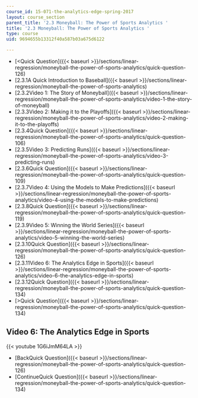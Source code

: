 ```yaml
---
course_id: 15-071-the-analytics-edge-spring-2017
layout: course_section
parent_title: '2.3 Moneyball: The Power of Sports Analytics '
title: '2.3 Moneyball: The Power of Sports Analytics '
type: course
uid: 9694655b13312f40a587b03a675d6122

---
```


*   [<Quick Question]({{< baseurl >}}/sections/linear-regression/moneyball-the-power-of-sports-analytics/quick-question-126)
*   [2.3.1A Quick Introduction to Baseball]({{< baseurl >}}/sections/linear-regression/moneyball-the-power-of-sports-analytics)
*   [2.3.2Video 1: The Story of Moneyball]({{< baseurl >}}/sections/linear-regression/moneyball-the-power-of-sports-analytics/video-1-the-story-of-moneyball)
*   [2.3.3Video 2: Making it to the Playoffs]({{< baseurl >}}/sections/linear-regression/moneyball-the-power-of-sports-analytics/video-2-making-it-to-the-playoffs)
*   [2.3.4Quick Question]({{< baseurl >}}/sections/linear-regression/moneyball-the-power-of-sports-analytics/quick-question-106)
*   [2.3.5Video 3: Predicting Runs]({{< baseurl >}}/sections/linear-regression/moneyball-the-power-of-sports-analytics/video-3-predicting-runs)
*   [2.3.6Quick Question]({{< baseurl >}}/sections/linear-regression/moneyball-the-power-of-sports-analytics/quick-question-109)
*   [2.3.7Video 4: Using the Models to Make Predictions]({{< baseurl >}}/sections/linear-regression/moneyball-the-power-of-sports-analytics/video-4-using-the-models-to-make-predictions)
*   [2.3.8Quick Question]({{< baseurl >}}/sections/linear-regression/moneyball-the-power-of-sports-analytics/quick-question-119)
*   [2.3.9Video 5: Winning the World Series]({{< baseurl >}}/sections/linear-regression/moneyball-the-power-of-sports-analytics/video-5-winning-the-world-series)
*   [2.3.10Quick Question]({{< baseurl >}}/sections/linear-regression/moneyball-the-power-of-sports-analytics/quick-question-126)
*   [2.3.11Video 6: The Analytics Edge in Sports]({{< baseurl >}}/sections/linear-regression/moneyball-the-power-of-sports-analytics/video-6-the-analytics-edge-in-sports)
*   [2.3.12Quick Question]({{< baseurl >}}/sections/linear-regression/moneyball-the-power-of-sports-analytics/quick-question-134)
*   [\>Quick Question]({{< baseurl >}}/sections/linear-regression/moneyball-the-power-of-sports-analytics/quick-question-134)

Video 6: The Analytics Edge in Sports
-------------------------------------

{{< youtube 1G6iJmM64LA >}}

*   [BackQuick Question]({{< baseurl >}}/sections/linear-regression/moneyball-the-power-of-sports-analytics/quick-question-126)
*   [ContinueQuick Question]({{< baseurl >}}/sections/linear-regression/moneyball-the-power-of-sports-analytics/quick-question-134)